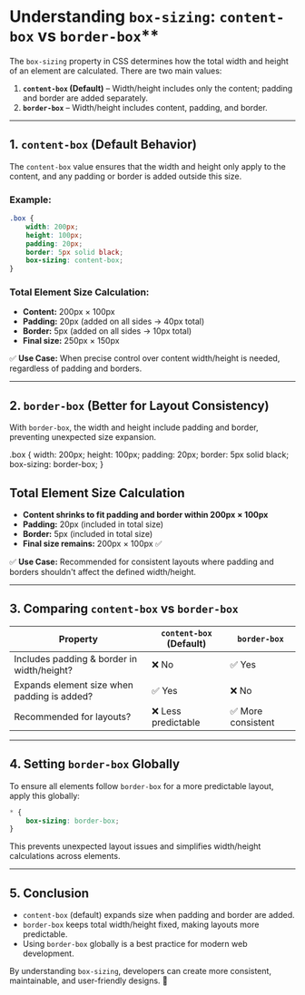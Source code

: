 # Understanding `box-sizing`: `content-box` vs `border-box`**

The `box-sizing` property in CSS determines how the total width and height of an element are calculated. There are two main values:

1. **`content-box` (Default)** – Width/height includes only the content; padding and border are added separately.
2. **`border-box`** – Width/height includes content, padding, and border.

---

## **1. `content-box` (Default Behavior)**

The `content-box` value ensures that the width and height only apply to the content, and any padding or border is added outside this size.

### **Example:**

```css
.box {
    width: 200px;
    height: 100px;
    padding: 20px;
    border: 5px solid black;
    box-sizing: content-box;
}
```

### **Total Element Size Calculation:**

- **Content:** 200px × 100px
- **Padding:** 20px (added on all sides → 40px total)
- **Border:** 5px (added on all sides → 10px total)
- **Final size:** 250px × 150px

✅ **Use Case:** When precise control over content width/height is needed, regardless of padding and borders.

---

## **2. `border-box` (Better for Layout Consistency)**

With `border-box`, the width and height include padding and border, preventing unexpected size expansion.

.box {
    width: 200px;
    height: 100px;
    padding: 20px;
    border: 5px solid black;
    box-sizing: border-box;
}

## Total Element Size Calculation

- **Content shrinks to fit padding and border within 200px × 100px**
- **Padding:** 20px (included in total size)
- **Border:** 5px (included in total size)
- **Final size remains:** 200px × 100px ✅

✅ **Use Case:** Recommended for consistent layouts where padding and borders shouldn't affect the defined width/height.

---

## **3. Comparing `content-box` vs `border-box`**

| Property  | `content-box` (Default) | `border-box` |
|-----------|--------------------|-------------|
| Includes padding & border in width/height? | ❌ No | ✅ Yes |
| Expands element size when padding is added? | ✅ Yes | ❌ No |
| Recommended for layouts? | ❌ Less predictable | ✅ More consistent |

---

## **4. Setting `border-box` Globally**

To ensure all elements follow `border-box` for a more predictable layout, apply this globally:

```css
* {
    box-sizing: border-box;
}
```

This prevents unexpected layout issues and simplifies width/height calculations across elements.

---

## **5. Conclusion**

- `content-box` (default) expands size when padding and border are added.
- `border-box` keeps total width/height fixed, making layouts more predictable.
- Using `border-box` globally is a best practice for modern web development.

By understanding `box-sizing`, developers can create more consistent, maintainable, and user-friendly designs. 🚀
